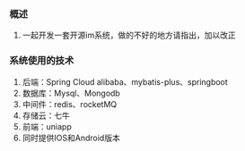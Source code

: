 ### 概述
1. 一起开发一套开源im系统，做的不好的地方请指出，加以改正

### 系统使用的技术
1. 后端：Spring Cloud alibaba、mybatis-plus、springboot
2. 数据库：Mysql、Mongodb
3. 中间件：redis、rocketMQ
4. 存储云：七牛
5. 前端：uniapp
6. 同时提供IOS和Android版本
